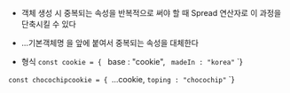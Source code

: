 - 객체 생성 시 중복되는 속성을 반복적으로 써야 할 때 Spread 연산자로 이 과정을 단축시킬 수 있다
- ...기본객체명 을 앞에 붙여서 중복되는 속성을 대체한다

- 형식
`const cookie = {
` base : "cookie",
` madeIn : "korea"`
`}

`const chocochipcookie = {
`...cookie,
`toping : "chocochip"`
`}

